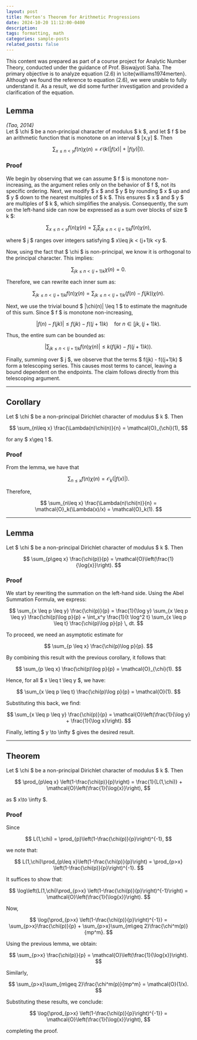 ```yaml
---
layout: post
title: Merten's Theorem for Arithmetic Progressions
date: 2024-10-20 11:12:00-0400
description:
tags: formatting, math
categories: sample-posts
related_posts: false
---
```


This content was prepared as part of a course project for Analytic Number Theory, conducted under the guidance of Prof. Biswajyoti Saha. The primary objective is to analyze equation (2.6) in \cite{williams1974merten}. Although we found the reference to equation (2.6), we were unable to fully understand it. As a result, we did some further investigation and provided a clarification of the equation.

## Lemma  
*(Tao, 2014)*  
Let $ \chi $ be a non-principal character of modulus $ k $, and let $ f $ be an arithmetic function that is monotone on an interval $ [x,y] $. Then  

$$
\sum_{x\leq n<y} f(n)\chi(n) = \mathcal{O}(k(|f(x)|+|f(y)|)).
$$

### Proof  
We begin by observing that we can assume $ f $ is monotone non-increasing, as the argument relies only on the behavior of $ f $, not its specific ordering. Next, we modify $ x $ and $ y $ by rounding $ x $ up and $ y $ down to the nearest multiples of $ k $. This ensures $ x $ and $ y $ are multiples of $ k $, which simplifies the analysis. Consequently, the sum on the left-hand side can now be expressed as a sum over blocks of size $ k $:  

$$
\sum_{x\leq n<y} f(n)\chi(n) = \sum_{j} \sum_{jk \leq n < (j+1)k} f(n)\chi(n),
$$  

where $ j $ ranges over integers satisfying $ x\leq jk < (j+1)k <y $.  

Now, using the fact that $ \chi $ is non-principal, we know it is orthogonal to the principal character. This implies:  

$$
\sum_{jk \leq n < (j+1)k} \chi(n) = 0.
$$  

Therefore, we can rewrite each inner sum as:  

$$
\sum_{jk \leq n < (j+1)k} f(n)\chi(n) = \sum_{jk \leq n < (j+1)k} (f(n) - f(jk))\chi(n).
$$  

Next, we use the trivial bound $ |\chi(n)| \leq 1 $ to estimate the magnitude of this sum. Since $ f $ is monotone non-increasing,  

$$
|f(n) - f(jk)| \leq f(jk) - f((j+1)k) \quad \text{for } n \in [jk, (j+1)k).
$$  

Thus, the entire sum can be bounded as:  

$$
\left| \sum_{jk \leq n < (j+1)k} f(n)\chi(n) \right| \leq k \big(f(jk) - f((j+1)k)\big).
$$  

Finally, summing over $ j $, we observe that the terms $ f(jk) - f((j+1)k) $ form a telescoping series. This causes most terms to cancel, leaving a bound dependent on the endpoints. The claim follows directly from this telescoping argument.  

---

## Corollary  
Let $ \chi $ be a non-principal Dirichlet character of modulus $ k $. Then  

$$
\sum_{n\leq x} \frac{\Lambda(n)\chi(n)}{n} = \mathcal{O}_{\chi}(1),
$$  

for any $ x\geq 1 $.  

### Proof  
From the lemma, we have that  

$$
\sum_{n\leq x} f(n)\chi(n) = \mathcal{O}_{k}(|f(x)|).
$$  

Therefore,  

$$
\sum_{n\leq x} \frac{\Lambda(n)\chi(n)}{n} = \mathcal{O}_k(\Lambda(x)/x) = \mathcal{O}_k(1).
$$  

---

## Lemma  
Let $ \chi $ be a non-principal Dirichlet character of modulus $ k $. Then  

$$
\sum_{p\geq x} \frac{\chi(p)}{p} = \mathcal{O}\left(\frac{1}{\log{x}}\right).
$$  

### Proof  
We start by rewriting the summation on the left-hand side. Using the Abel Summation Formula, we express:  

$$
\sum_{x \leq p \leq y} \frac{\chi(p)}{p} = \frac{1}{\log y} \sum_{x \leq p \leq y} \frac{\chi(p)\log p}{p} + \int_x^y \frac{1}{t \log^2 t} \sum_{x \leq p \leq t} \frac{\chi(p)\log p}{p} \, dt.
$$  

To proceed, we need an asymptotic estimate for  

$$
\sum_{p \leq x} \frac{\chi(p)\log p}{p}.
$$  

By combining this result with the previous corollary, it follows that:  

$$
\sum_{p \leq x} \frac{\chi(p)\log p}{p} = \mathcal{O}_{\chi}(1).
$$  

Hence, for all $ x \leq t \leq y $, we have:  

$$
\sum_{x \leq p \leq t} \frac{\chi(p)\log p}{p} = \mathcal{O}(1).
$$  

Substituting this back, we find:  

$$
\sum_{x \leq p \leq y} \frac{\chi(p)}{p} = \mathcal{O}\left(\frac{1}{\log y} + \frac{1}{\log x}\right).
$$  

Finally, letting $ y \to \infty $ gives the desired result.  

---

## Theorem  
Let $ \chi $ be a non-principal Dirichlet character of modulus $ k $. Then  

$$
\prod_{p\leq x} \left(1-\frac{\chi(p)}{p}\right) = \frac{1}{L(1,\chi)} + \mathcal{O}\left(\frac{1}{\log{x}}\right),
$$  

as $ x\to \infty $.  

### Proof  
Since  

$$
L(1,\chi) = \prod_{p}\left(1-\frac{\chi(p)}{p}\right)^{-1},
$$  

we note that:  

$$
L(1,\chi)\prod_{p\leq x}\left(1-\frac{\chi(p)}{p}\right) = \prod_{p>x} \left(1-\frac{\chi(p)}{p}\right)^{-1}.
$$  

It suffices to show that:  

$$
\log\left(L(1,\chi)\prod_{p>x} \left(1-\frac{\chi(p)}{p}\right)^{-1}\right) = \mathcal{O}\left(\frac{1}{\log{x}}\right).
$$  

Now,  

$$
\log{\prod_{p>x} \left(1-\frac{\chi(p)}{p}\right)^{-1}} = \sum_{p>x}\frac{\chi(p)}{p} + \sum_{p>x}\sum_{m\geq 2}\frac{\chi^m(p)}{mp^m}.
$$  

Using the previous lemma, we obtain:  

$$
\sum_{p>x} \frac{\chi(p)}{p} = \mathcal{O}\left(\frac{1}{\log{x}}\right).
$$  

Similarly,  

$$
\sum_{p>x}\sum_{m\geq 2}\frac{\chi^m(p)}{mp^m} = \mathcal{O}(1/x).
$$  

Substituting these results, we conclude:  

$$
\log{\prod_{p>x} \left(1-\frac{\chi(p)}{p}\right)^{-1}} = \mathcal{O}\left(\frac{1}{\log{x}}\right),
$$  

completing the proof.